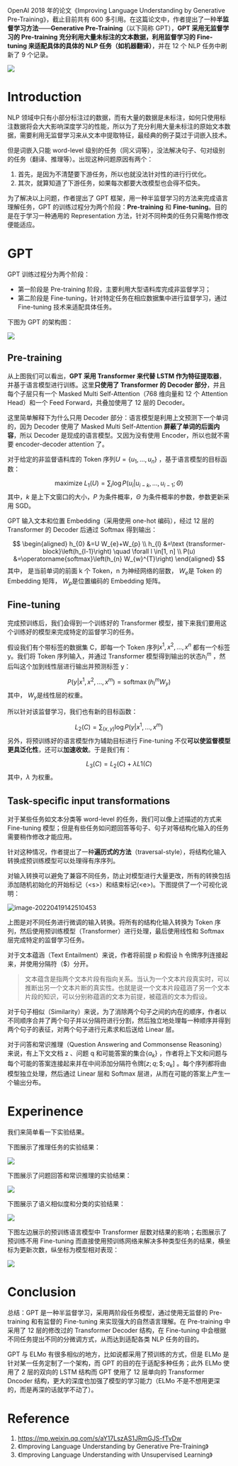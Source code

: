 OpenAI 2018 年的论文《Improving Language Understanding by Generative Pre-Training》，截止目前共有 600 多引用。在这篇论文中，作者提出了一种**半监督学习方法**——**Generative Pre-Training**（以下简称 GPT），**GPT 采用无监督学习的 Pre-training 充分利用大量未标注的文本数据，利用监督学习的 Fine-tuning 来适配具体的具体的 NLP 任务（如机器翻译）**，并在 12 个 NLP 任务中刷新了 9 个记录。

![](https://gitee.com/liuhuihe/Ehe/raw/master/images/N06-GPT-20201214-201039-065771.jpg)

# Introduction

NLP 领域中只有小部分标注过的数据，而有大量的数据是未标注，如何只使用标注数据将会大大影响深度学习的性能，所以为了充分利用大量未标注的原始文本数据，需要利用无监督学习来从文本中提取特征，最经典的例子莫过于词嵌入技术。

但是词嵌入只能 word-level 级别的任务（同义词等），没法解决句子、句对级别的任务（翻译、推理等）。出现这种问题原因有两个：

1. 首先，是因为不清楚要下游任务，所以也就没法针对性的进行行优化。
2. 其次，就算知道了下游任务，如果每次都要大改模型也会得不偿失。

为了解决以上问题，作者提出了 GPT 框架，用一种半监督学习的方法来完成语言理解任务，GPT 的训练过程分为两个阶段：**Pre-training** 和 **Fine-tuning**。目的是在于学习一种通用的 Representation 方法，针对不同种类的任务只需略作修改便能适应。



# GPT

GPT 训练过程分为两个阶段：
- 第一阶段是 Pre-training 阶段，主要利用大型语料库完成非监督学习；
- 第二阶段是 Fine-tuning，针对特定任务在相应数据集中进行监督学习，通过 Fine-tuning 技术来适配具体任务。

下图为 GPT 的架构图：

![](https://gitee.com/liuhuihe/Ehe/raw/master/images/N06-GPT-20201214-201041-093034.png)

## **Pre-training**

从上图我们可以看出，**GPT 采用 Transformer 来代替 LSTM 作为特征提取器**，并基于语言模型进行训练。这里**只使用了 Transformer 的 Decoder 部分**，并且每个子层只有一个 Masked Multi Self-Attention（768 维向量和 12 个 Attention Head）和一个 Feed Forward，共叠加使用了 12 层的 Decoder。

这里简单解释下为什么只用 Decoder 部分：语言模型是利用上文预测下一个单词的，因为 Decoder 使用了 Masked Multi Self-Attention **屏蔽了单词的后面内容**，所以 Decoder 是现成的语言模型。又因为没有使用 Encoder，所以也就不需要 encoder-decoder attention 了。

对于给定的非监督语料库的 Token 序列$U = \{u_1,\ldots,u_n\}$ ，基于语言模型的目标函数：

$$
\text { maximize } L_{1}(U)=\sum_{i} \log P\left(u_{i} | u_{i-k}, \ldots, u_{i-1} ; \Theta\right)
$$
其中，$k$ 是上下文窗口的大小，$P$ 为条件概率，$\Theta$ 为条件概率的参数，参数更新采用 SGD。

GPT 输入文本和位置 Embedding（采用使用 one-hot 编码），经过 12 层的 Transformer 的 Decoder 后通过 Softmax 得到输出：

$$
\begin{aligned}
h_{0} &=U W_{e}+W_{p} \\
h_{l} &=\text {transformer-block}\left(h_{l-1}\right) \quad \forall l \in[1, n] \\
P(u) &=\operatorname{softmax}\left(h_{n} W_{w}^{T}\right)
\end{aligned}
$$
其中， 是当前单词的前面 k 个 Token，n 为神经网络的层数， $W_e$是 Token 的 Embedding 矩阵， $W_p$是位置编码的 Embedding 矩阵。



## **Fine-tuning**

完成预训练后，我们会得到一个训练好的 Transformer 模型，接下来我们要用这个训练好的模型来完成特定的监督学习的任务。

假设我们有个带标签的数据集 C，即每一个 Token 序列$x^1,x^2,\ldots,x^n$ 都有一个标签 y。我们将 Token 序列输入，并通过 Transformer 模型得到输出的状态$h_l^m$ ，然后叫这个加到线性层进行输出并预测标签 y：

$$
P\left(y | x^{1}, x^{2}, \ldots, x^{m}\right)=\operatorname{softmax}\left(h_{l}^{m} W_{y}\right)
$$
其中， $W_y$是线性层的权重。

所以针对该监督学习，我们也有新的目标函数：

$$
L_{2}(C)=\sum_{(x, y)} \log P\left(y | x^{1}, \ldots, x^{m}\right)
$$
另外，将预训练好的语言模型作为辅助目标进行 Fine-tuning 不仅**可以使监督模型更具泛化性**，还可以**加速收敛**。于是我们有：

$$
L_{3}(C)=L_{2}(C)+\lambda L 1(C)
$$
其中，$\lambda$ 为权重。

##  **Task-speciﬁc input transformations**

对于某些任务如文本分类等 word-level 的任务，我们可以像上述描述的方式来 Fine-tuning 模型；但是有些任务如问题回答等句子、句子对等结构化输入的任务需要稍作修改才能应用。

针对这种情况，作者提出了一种**遍历式的方法**（traversal-style），将结构化输入转换成预训练模型可以处理得有序序列。

对输入转换可以避免了兼容不同任务，防止对模型进行大量更改，所有的转换包括添加随机初始化的开始标记（<s\>）和结束标记(<e\>)。下图提供了一个可视化说明：

![image-20220419142510453](https://gitee.com/liuhuihe/Ehe/raw/master/2022/image-20220419142510453.png)

上图是对不同任务进行微调的输入转换。将所有的结构化输入转换为 Token 序列，然后使用预训练模型（Transformer）进行处理，最后使用线性和 Softmax 层完成特定的监督学习任务。

对于文本蕴涵（Text Entailment）来说，作者将前提 p 和假设 h 令牌序列连接起来，并使用分隔符（$）分开。

> 文本蕴含是指两个文本片段有指向关系。当认为一个文本片段真实时，可以推断出另一个文本片断的真实性。也就是说一个文本片段蕴涵了另一个文本片段的知识，可以分别称蕴涵的文本为前提，被蕴涵的文本为假设。
>

对于句子相似（Similarity）来说，为了消除两个句子之间的内在的顺序，作者以不同顺序合并了两个句子并以分隔符进行分割，然后独立地处理每一种顺序并得到两个句子的表征，对两个句子进行元素求和后送给 Linear 层。

对于问答和常识推理（Question Answering and Commonsense Reasoning）来说，有上下文文档 z 、问题 q 和可能答案的集合$\{a_k\}$ ，作者将上下文和问题与每个可能的答案连接起来并在中间添加分隔符令牌$\left[z ; q ; \$ ; a_{k}\right]$ 。每个序列都将由模型独立处理，然后通过 Linear 层和 Softmax 层进，从而在可能的答案上产生一个输出分布。

# Experinence

我们来简单看一下实验结果。

下图展示了推理任务的实验结果：

![](https://gitee.com/liuhuihe/Ehe/raw/master/images/N06-GPT-20201214-201039-075340.jpg)

下图展示了问题回答和常识推理的实验结果：

![](https://gitee.com/liuhuihe/Ehe/raw/master/images/N06-GPT-20201214-201039-293823.jpg)

下图展示了语义相似度和分类的实验结果：

![](https://gitee.com/liuhuihe/Ehe/raw/master/images/N06-GPT-20201214-201039-795903.jpg)

下图左边展示的预训练语言模型中 Transformer 层数对结果的影响；右图展示了预训练不用 Fine-tuning 而直接使用预训练网络来解决多种类型任务的结果，横坐标为更新次数，纵坐标为模型相对表现：

![](https://gitee.com/liuhuihe/Ehe/raw/master/images/N06-GPT-20201214-201040-415718.jpg)



#  Conclusion

总结：GPT 是一种半监督学习，采用两阶段任务模型，通过使用无监督的 Pre-training 和有监督的 Fine-tuning 来实现强大的自然语言理解。在 Pre-training 中采用了 12 层的修改过的 Transformer Decoder 结构，在 Fine-tuning 中会根据不同任务提出不同的分微调方式，从而达到适配各类 NLP 任务的目的。

GPT 与 ELMo 有很多相似的地方，比如说都采用了预训练的方式，但是 ELMo 是针对某一任务定制了一个架构，而 GPT 的目的在于适配多种任务；此外 ELMo 使用了 2 层的双向的 LSTM 结构而 GPT 使用了 12 层单向的 Transformer Dncoder 结构，更大的深度也加强了模型的学习能力（ELMo 不是不想用更深的，而是再深的话就学不动了）。



# Reference

1.   https://mp.weixin.qq.com/s/aY17LszAS1JRmGJS-fTvDw
2. 《Improving Language Understanding by Generative Pre-Training》
3. 《Improving Language Understanding with Unsupervised Learning》
